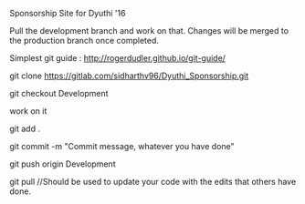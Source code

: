 Sponsorship Site for Dyuthi '16

Pull the development branch and work on that.
Changes will be merged to the production branch once completed.

Simplest git guide : http://rogerdudler.github.io/git-guide/

git clone https://gitlab.com/sidharthv96/Dyuthi_Sponsorship.git

git checkout Development


work on it

git add .

git commit -m "Commit message, whatever you have done"

git push origin Development

git pull //Should be used to update your code with the edits that others have done.

